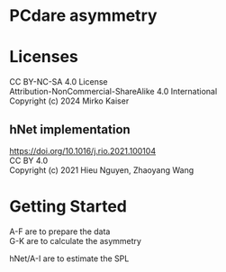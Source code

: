 # PCdare asymmetry

# Licenses

CC BY-NC-SA 4.0 License  
Attribution-NonCommercial-ShareAlike 4.0 International  
Copyright (c) 2024 Mirko Kaiser  

## hNet implementation
https://doi.org/10.1016/j.rio.2021.100104  
CC BY 4.0  
Copyright (c) 2021 Hieu Nguyen, Zhaoyang Wang  

# Getting Started

A-F are to prepare the data  
G-K are to calculate the asymmetry  
  
hNet/A-I are to estimate the SPL  